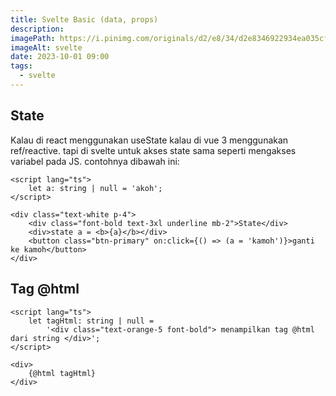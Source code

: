 ```yaml
---
title: Svelte Basic (data, props)
description:
imagePath: https://i.pinimg.com/originals/d2/e8/34/d2e8346922934ea035cf7c5a8b477ad8.jpg
imageAlt: svelte
date: 2023-10-01 09:00
tags:
  - svelte
---
```


## State

Kalau di react menggunakan useState kalau di vue 3 menggunakan ref/reactive.
tapi di svelte untuk akses state sama seperti mengakses variabel pada JS. contohnya dibawah ini:

```svelte title="state"
<script lang="ts">
	let a: string | null = 'akoh';
</script>

<div class="text-white p-4">
	<div class="font-bold text-3xl underline mb-2">State</div>
	<div>state a = <b>{a}</b></div>
	<button class="btn-primary" on:click={() => (a = 'kamoh')}>ganti ke kamoh</button>
</div>
```

## Tag @html

```svelte title="tag @html"
<script lang="ts">
	let tagHtml: string | null =
		'<div class="text-orange-5 font-bold"> menampilkan tag @html dari string </div>';
</script>

<div>
	{@html tagHtml}
</div>
```
